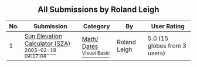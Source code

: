 ﻿<div align="center">

## All Submissions by Roland Leigh

</div>

No.  | Submission | Category | By   | User Rating
---- | ---------- | -------- | ---- | -----------
1 | [Sun Elevation Calculator \(SZA\)<br /><sup>2003-02-19 04:17:04</sup>](https://github.com/Planet-Source-Code/roland-leigh-sun-elevation-calculator-sza__1-43299) | [Math/ Dates<br /><sup>Visual Basic</sup>](../ByCategory/math-dates__1-37.md) | Roland Leigh | 5.0 (15 globes from 3 users)
